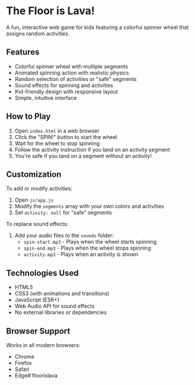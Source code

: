 # The Floor is Lava!

A fun, interactive web game for kids featuring a colorful spinner wheel that assigns random activities.

## Features

- Colorful spinner wheel with multiple segments
- Animated spinning action with realistic physics
- Random selection of activities or "safe" segments
- Sound effects for spinning and activities
- Kid-friendly design with responsive layout
- Simple, intuitive interface

## How to Play

1. Open `index.html` in a web browser
2. Click the "SPIN!" button to start the wheel
3. Wait for the wheel to stop spinning
4. Follow the activity instruction if you land on an activity segment
5. You're safe if you land on a segment without an activity!

## Customization

To add or modify activities:

1. Open `js/app.js`
2. Modify the `segments` array with your own colors and activities
3. Set `activity: null` for "safe" segments

To replace sound effects:

1. Add your audio files to the `sounds` folder:
   - `spin-start.mp3` - Plays when the wheel starts spinning
   - `spin-end.mp3` - Plays when the wheel stops spinning
   - `activity.mp3` - Plays when an activity is shown

## Technologies Used

- HTML5
- CSS3 (with animations and transitions)
- JavaScript (ES6+)
- Web Audio API for sound effects
- No external libraries or dependencies

## Browser Support

Works in all modern browsers:
- Chrome
- Firefox
- Safari
- Edge# floorislava
